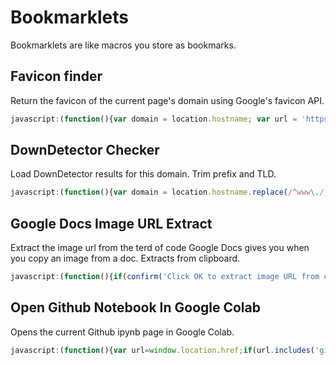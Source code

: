 # Bookmarklets
Bookmarklets are like macros you store as bookmarks.

## Favicon finder
Return the favicon of the current page's domain using Google's favicon API.
``` javascript
javascript:(function(){var domain = location.hostname; var url = 'https://www.google.com/s2/favicons?domain=' + domain + '&sz=256'; window.open(url);})();
```

## DownDetector Checker
Load DownDetector results for this domain. Trim prefix and TLD.
``` javascript
javascript:(function(){var domain = location.hostname.replace(/^www\./, '').replace(/\.[^.]+$/, ''); var url = 'https://downdetector.com/search/?q=' + encodeURIComponent(domain); window.open(url);})();
```

## Google Docs Image URL Extract
Extract the image url from the terd of code Google Docs gives you when you copy an image from a doc. Extracts from clipboard.
``` javascript
javascript:(function(){if(confirm('Click OK to extract image URL from clipboard.')){function extractImageUrlFromHtml(html){const urlMatch=html.match(/<img[^>]+src="([^">]+)"/);return urlMatch?urlMatch[1]:null;}function copyToClipboard(text){const tempInput=document.createElement(%27input%27);document.body.appendChild(tempInput);tempInput.value=text;tempInput.select();document.execCommand(%27copy%27);document.body.removeChild(tempInput);}navigator.clipboard.read().then(clipboardItems=>{for(let clipboardItem of clipboardItems){if(clipboardItem.types.includes(%27text/html%27)){clipboardItem.getType(%27text/html%27).then(blob=>{blob.text().then(html=>{const imageUrl=extractImageUrlFromHtml(html);if(imageUrl){copyToClipboard(imageUrl);alert(%27Image URL copied to clipboard!%27);}else{alert(%27No image URL found in clipboard data.%27);}});});}else{alert(%27Expected clipboard type not found.%27);}}}).catch(err=>{console.error(%27Failed to read clipboard contents: %27,err);});}})();
```

## Open Github Notebook In Google Colab
Opens the current Github ipynb page in Google Colab.
``` javascript
javascript:(function(){var url=window.location.href;if(url.includes('github.com')&&url.endsWith('.ipynb')){var colabUrl='https://colab.research.google.com/github/'+url.split('github.com/')[1];window.open(colabUrl,'_blank');}else{alert('Not a valid GitHub notebook URL.');}})();
```
